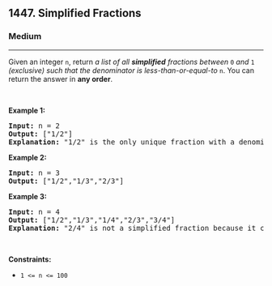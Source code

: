 <h2>1447. Simplified Fractions</h2><h3>Medium</h3><hr><div><p>Given an integer <code>n</code>, return <em>a list of all <strong>simplified</strong> fractions between </em><code>0</code><em> and </em><code>1</code><em> (exclusive) such that the denominator is less-than-or-equal-to </em><code>n</code>. You can return the answer in <strong>any order</strong>.</p>

<p>&nbsp;</p>
<p><strong>Example 1:</strong></p>

<pre><strong>Input:</strong> n = 2
<strong>Output:</strong> ["1/2"]
<strong>Explanation:</strong> "1/2" is the only unique fraction with a denominator less-than-or-equal-to 2.
</pre>

<p><strong>Example 2:</strong></p>

<pre><strong>Input:</strong> n = 3
<strong>Output:</strong> ["1/2","1/3","2/3"]
</pre>

<p><strong>Example 3:</strong></p>

<pre><strong>Input:</strong> n = 4
<strong>Output:</strong> ["1/2","1/3","1/4","2/3","3/4"]
<strong>Explanation:</strong> "2/4" is not a simplified fraction because it can be simplified to "1/2".
</pre>

<p>&nbsp;</p>
<p><strong>Constraints:</strong></p>

<ul>
	<li><code>1 &lt;= n &lt;= 100</code></li>
</ul>
</div>